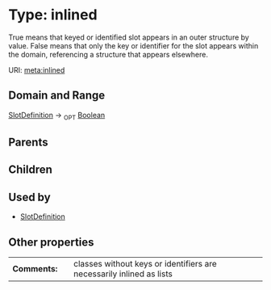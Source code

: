 
# Type: inlined


True means that keyed or identified slot appears in an outer structure by value.  False means that only the key or identifier for the slot appears within the domain, referencing a structure that appears elsewhere.

URI: [meta:inlined](https://w3id.org/biolink/biolinkml/meta/inlined)


## Domain and Range

[SlotDefinition](SlotDefinition.md) ->  <sub>OPT</sub> [Boolean](types/Boolean.md)

## Parents


## Children


## Used by

 * [SlotDefinition](SlotDefinition.md)

## Other properties

|  |  |  |
| --- | --- | --- |
| **Comments:** | | classes without keys or identifiers are necessarily inlined as lists |

